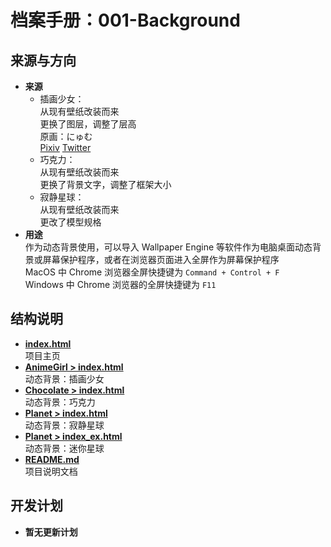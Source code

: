 # **档案手册：001-Background**  

## **来源与方向**  

- **来源**  
  - 插画少女：  
    从现有壁纸改装而来  
    更换了图层，调整了层高  
    原画：にゅむ  
    [Pixiv](https://www.pixiv.net/users/6018940) [Twitter](https://twitter.com/nyum_serori)  
  - 巧克力：  
    从现有壁纸改装而来  
    更换了背景文字，调整了框架大小  
  - 寂静星球：  
    从现有壁纸改装而来  
    更改了模型规格  
- **用途**  
作为动态背景使用，可以导入 Wallpaper Engine 等软件作为电脑桌面动态背景或屏幕保护程序，或者在浏览器页面进入全屏作为屏幕保护程序  
MacOS 中 Chrome 浏览器全屏快捷键为 `Command + Control + F`  
Windows 中 Chrome 浏览器的全屏快捷键为 `F11`  

## **结构说明**  

- **[index.html](./index.html)**  
项目主页  
- **[AnimeGirl > index.html](./AnimeGirl/index.html)**  
动态背景：插画少女  
- **[Chocolate > index.html](./Chocolate/index.html)**  
动态背景：巧克力  
- **[Planet > index.html](./Planet/index.html)**  
动态背景：寂静星球  
- **[Planet > index_ex.html](./Planet/index_ex.html)**  
动态背景：迷你星球  
- **[README.md](./README.md)**  
项目说明文档  

## **开发计划**  
- **暂无更新计划**  
